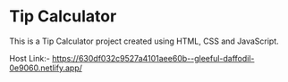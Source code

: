 # Tip Calculator

This is a Tip Calculator project created using HTML, CSS and JavaScript.

Host Link:- https://630df032c9527a4101aee60b--gleeful-daffodil-0e9060.netlify.app/
